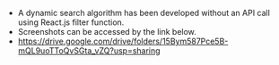 - A dynamic search algorithm has been developed without an API call using React.js filter function.
- Screenshots can be accessed by the link below.
- https://drive.google.com/drive/folders/15Bym587Pce5B-mQL9uoTToQvSGta_vZQ?usp=sharing
